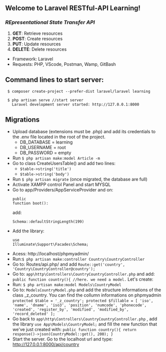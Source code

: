 ##  **Welcome to Laravel RESTful-API Learning!**

### *REpresentational State Transfer API*
 1. **GET**: Retrieve resources
 1. **POST**: Create resources
 1. **PUT**: Update resources
 1. **DELETE**: Delete resources

* Framework: Laravel 
* Requests: PHP, VScode, Postman, Wamp, GitBash 

## Command lines to start server:
   <pre><code> $ composer create-project --prefer-dist laravel/laravel learning </code></pre>
   <pre><code> $ php artisan serve //start server
   Laravel development server started: http://127.0.0.1:8000 </code></pre>
## Migrations
* Upload database (extensions must be .php) and add its credentials to the .env file located in the root of the project.
  * DB_DATABASE = learning
  * DB_USERNAME = root
  * DB_PASSWORD = empty
* Run `$ php artisan make:model Article -m`
* Go to class CreateUsersTable() and add two lines:
  *  `$table->string('title')`
  *  `$table->string('body')`
* Run `$ php artisan migrate` (once migrated, the database are full)
* Activate XAMPP control Panel and start MYSQL
* Go to app/Providers/AppServiceProvider and on:<pre><code>public function boot():</code></pre>add:
  <pre><code>Schema::defaultStringLength(199)</code></pre>
* Add the library:<pre><code>use Illuminate\Support\Facades\Schema;</code></pre>
* Acess: http://localhost/phpmyadmin/
* Run:`$ php artisan make:controller Country\CountryController`
* Go to: Routes/api.php/ and add
`Route::get('country', 'Country\CountryController@country');`
* Go to: `app\http\Controllers\CountryCountryController.php` and add:
`public function country(){ //here. we need a model.` Let's create:
* Run: `$ php artisan make:model Models\CountryModel`
* Go to: `ModelsCountryModel.php` and add the structure informations of the class _z_country. You can find the collumn informations on phpmyadmin
`protected $table = '_z_country';
    protected $fillable = [
        'iso',
        'name',
        'dname',
        'iso3',
        'position',
        'numcode',
        'phonecode',
        'created',
        'register_by',
        'modified',
        'modified_by',
        'record_deleted'
    ];`
* Go back to `app\http\Controllers\CountryCountryController.php` , add the library `use App\Models\CountryModel;` and fill the new function that we've just created with:
`public function country(){
        return response()->json(CountryModel::get(), 200);
    }`
* Start the server. Go to the localhost url and type: http://127.0.0.1:8000/api/country
    
